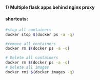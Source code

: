 #### 1) Multiple flask apps behind nginx proxy 








#### shortcuts:
```bash
#stop all containers
docker stop $(docker ps -a -q)

#remove all containers
docker rm $(docker ps -a -q)

# Delete all containers
docker rm $(docker ps -a -q)
# Delete all images
docker rmi $(docker images -q)
```

